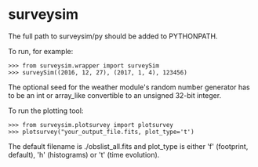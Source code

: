 # surveysim

The full path to surveysim/py should be added to PYTHONPATH.

To run, for example:

	>>> from surveysim.wrapper import surveySim
	>>> surveySim((2016, 12, 27), (2017, 1, 4), 123456)

The optional seed for the weather module's random number generator has to
be an int or array_like convertible to an unsigned 32-bit integer.

To run the plotting tool:

	>>> from surveysim.plotsurvey import plotsurvey
	>>> plotsurvey("your_output_file.fits, plot_type='t')

The default filename is ./obslist_all.fits and plot_type is either 'f' (footprint, default), 'h' (histograms) or 't' (time evolution).

